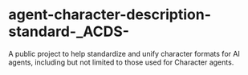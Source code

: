 # agent-character-description-standard-_ACDS-
A public project to help standardize and unify character formats for AI agents, including but not limited to those used for Character agents.
